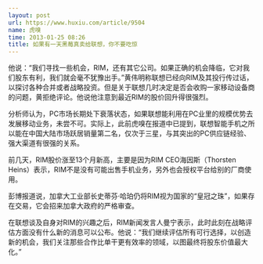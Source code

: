 ```yaml
---
layout: post
url: https://www.huxiu.com/article/9504
name: 虎嗅
time: 2013-01-25 08:26
title: 如果有一天黑莓真卖给联想，你不要吃惊
---
```

他说：“我们寻找一些机会，RIM，还有其它公司。如果正确的机会降临，它对我们股东有利，我们就会毫不犹豫出手。”黄伟明称联想已经向RIM及其投行传过话，以探讨各种合并或者战略投资。但是关于联想几时决定是否会收购一家移动设备商的问题，黄拒绝评论。他说他注意到最近RIM的股价回升得很强烈。

分析师认为，PC市场长期处下衰落状态，如果联想能利用在PC业里的规模优势去发展移动业务，未尝不可。实际上，此前虎嗅在报道中已提到，联想智能手机之所以能在中国大陆市场跃居销量第二名，仅次于三星，与其突出的PC供应链经验、强大渠道有很强的关系。

前几天，RIM股价涨至13个月新高，主要是因为RIM CEO海因斯（Thorsten Heins）表示，RIM不是没有可能出售手机业务，另外也会授权平台给别的厂商使用。

彭博报道说，加拿大工业部长史蒂芬·哈珀仍将RIM视为国家的“皇冠之珠”，如果存在交易，它会招来加拿大政府的严格审查。

在联想谈及自身对RIM的兴趣之后，RIM新闻发言人曼宁表示，此时此刻在战略评估方面没有什么新的消息可以公布。他说：“我们继续评估所有可行选择，以创造新的机会，我们关注那些合作比单干更有效率的领域，以图最终将股东价值最大化。”


